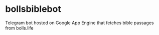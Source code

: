 # bollsbiblebot
Telegram bot hosted on Google App Engine that fetches bible passages from bolls.life
